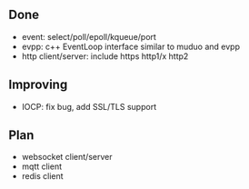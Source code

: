 ## Done

- event: select/poll/epoll/kqueue/port
- evpp: c++ EventLoop interface similar to muduo and evpp
- http client/server: include https http1/x http2

## Improving

- IOCP: fix bug, add SSL/TLS support

## Plan

- websocket client/server
- mqtt client
- redis client
